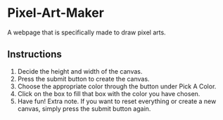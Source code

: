 # Pixel-Art-Maker
A webpage that is specifically made to draw pixel arts. 
## Instructions
1. Decide the height and width of the canvas.
2. Press the submit button to create the canvas.
3. Choose the appropriate color through the button under Pick A Color. 
4. Click on the box to fill that box with the color you have chosen.
5. Have fun!
Extra note. If you want to reset everything or create a new canvas, simply press the submit button again.
